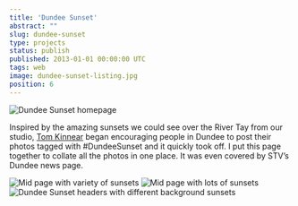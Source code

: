 ```yaml
---
title: 'Dundee Sunset'
abstract: ""
slug: dundee-sunset
type: projects
status: publish
published: 2013-01-01 00:00:00 UTC
tags: web
image: dundee-sunset-listing.jpg
position: 6
---
```


![Dundee Sunset
homepage](https://farm4.staticflickr.com/3733/11997655686_4a4c47e067_b.jpg)

Inspired by the amazing sunsets we could see over the River Tay from our
studio, [Tom Kinnear][1] began encouraging people in
Dundee to post their photos tagged with #DundeeSunset and it quickly
took off. I put this page together to collate all the photos in one
place. It was even covered by STV’s Dundee news page.

![Mid page with variety of
sunsets](https://farm4.staticflickr.com/3805/11997207923_f48f916194_b.jpg)
![Mid page with lots of
sunsets](https://farm4.staticflickr.com/3785/11997728986_4fce9860dc_b.jpg)
![Dundee Sunset headers with different background
sunsets](https://farm6.staticflickr.com/5489/11997657046_478374e94a_b.jpg)



[1]: https://twitter.com/trkinnear
